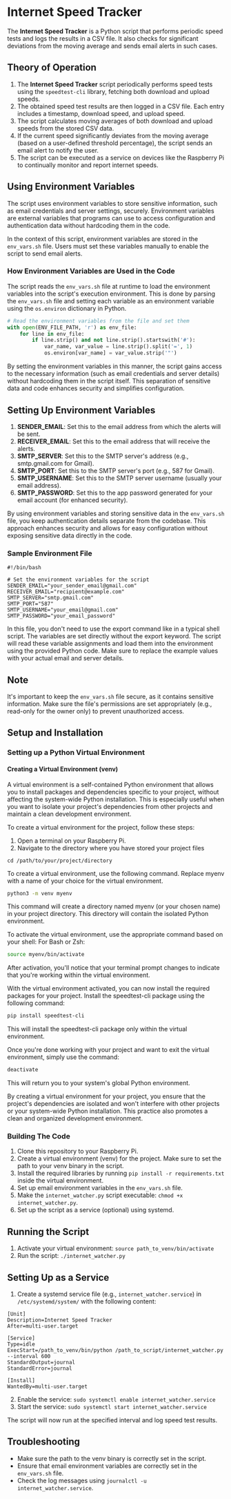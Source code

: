 # Internet Speed Tracker

The **Internet Speed Tracker** is a Python script that performs periodic speed tests and logs the results in a CSV file. It also checks for significant deviations from the moving average and sends email alerts in such cases.

## Theory of Operation

1. The **Internet Speed Tracker** script periodically performs speed tests using the `speedtest-cli` library, fetching both download and upload speeds.
2. The obtained speed test results are then logged in a CSV file. Each entry includes a timestamp, download speed, and upload speed.
3. The script calculates moving averages of both download and upload speeds from the stored CSV data.
4. If the current speed significantly deviates from the moving average (based on a user-defined threshold percentage), the script sends an email alert to notify the user.
5. The script can be executed as a service on devices like the Raspberry Pi to continually monitor and report internet speeds.

## Using Environment Variables

The script uses environment variables to store sensitive information, such as email credentials and server settings, securely. Environment variables are external variables that programs can use to access configuration and authentication data without hardcoding them in the code.

In the context of this script, environment variables are stored in the `env_vars.sh` file. Users must set these variables manually to enable the script to send email alerts.

### How Environment Variables are Used in the Code

The script reads the `env_vars.sh` file at runtime to load the environment variables into the script's execution environment. This is done by parsing the `env_vars.sh` file and setting each variable as an environment variable using the `os.environ` dictionary in Python.

```python
# Read the environment variables from the file and set them
with open(ENV_FILE_PATH, 'r') as env_file:
    for line in env_file:
        if line.strip() and not line.strip().startswith('#'):
            var_name, var_value = line.strip().split('=', 1)
            os.environ[var_name] = var_value.strip('"')
```
By setting the environment variables in this manner, the script gains access to the necessary information (such as email credentials and server details) without hardcoding them in the script itself. This separation of sensitive data and code enhances security and simplifies configuration.
## Setting Up Environment Variables

1. **SENDER_EMAIL**: Set this to the email address from which the alerts will be sent.
2. **RECEIVER_EMAIL**: Set this to the email address that will receive the alerts.
3. **SMTP_SERVER**: Set this to the SMTP server's address (e.g., smtp.gmail.com for Gmail).
4. **SMTP_PORT**: Set this to the SMTP server's port (e.g., 587 for Gmail).
5. **SMTP_USERNAME**: Set this to the SMTP server username (usually your email address).
6. **SMTP_PASSWORD**: Set this to the app password generated for your email account (for enhanced security).

By using environment variables and storing sensitive data in the `env_vars.sh` file, you keep authentication details separate from the codebase. This approach enhances security and allows for easy configuration without exposing sensitive data directly in the code.

### Sample Environment File
```
#!/bin/bash

# Set the environment variables for the script
SENDER_EMAIL="your_sender_email@gmail.com"
RECEIVER_EMAIL="recipient@example.com"
SMTP_SERVER="smtp.gmail.com"
SMTP_PORT="587"
SMTP_USERNAME="your_email@gmail.com"
SMTP_PASSWORD="your_email_password"

```

In this file, you don't need to use the export command like in a typical shell script. The variables are set directly without the export keyword. The script will read these variable assignments and load them into the environment using the provided Python code. Make sure to replace the example values with your actual email and server details.
## Note

It's important to keep the `env_vars.sh` file secure, as it contains sensitive information. Make sure the file's permissions are set appropriately (e.g., read-only for the owner only) to prevent unauthorized access.

## Setup and Installation

### Setting up a Python Virtual Environment 

#### Creating a Virtual Environment (venv)

A virtual environment is a self-contained Python environment that allows you to install packages and dependencies specific to your project, without affecting the system-wide Python installation. This is especially useful when you want to isolate your project's dependencies from other projects and maintain a clean development environment.

To create a virtual environment for the project, follow these steps:
1. Open a terminal on your Raspberry Pi.
2. Navigate to the directory where you have stored your project files
   
`cd /path/to/your/project/directory`

To create a virtual environment, use the following command. Replace myenv with a name of your choice for the virtual environment.

```bash
python3 -m venv myenv
```
This command will create a directory named myenv (or your chosen name) in your project directory. This directory will contain the isolated Python environment.

To activate the virtual environment, use the appropriate command based on your shell:
For Bash or Zsh:

```bash
source myenv/bin/activate
```

After activation, you'll notice that your terminal prompt changes to indicate that you're working within the virtual environment.

With the virtual environment activated, you can now install the required packages for your project. Install the speedtest-cli package using the following command:

```bash
pip install speedtest-cli
```

This will install the speedtest-cli package only within the virtual environment.

Once you're done working with your project and want to exit the virtual environment, simply use the command:

```bash
deactivate
```

This will return you to your system's global Python environment.

By creating a virtual environment for your project, you ensure that the project's dependencies are isolated and won't interfere with other projects or your system-wide Python installation. This practice also promotes a clean and organized development environment.

### Building The Code

1. Clone this repository to your Raspberry Pi.
2. Create a virtual environment (venv) for the project. Make sure to set the path to your venv binary in the script.
3. Install the required libraries by running `pip install -r requirements.txt` inside the virtual environment.
4. Set up email environment variables in the `env_vars.sh` file.
5. Make the `internet_watcher.py` script executable: `chmod +x internet_watcher.py`.
6. Set up the script as a service (optional) using systemd.

## Running the Script

1. Activate your virtual environment: `source path_to_venv/bin/activate`
2. Run the script: `./internet_watcher.py`

## Setting Up as a Service

1. Create a systemd service file (e.g., `internet_watcher.service`) in `/etc/systemd/system/` with the following content:

```
[Unit]
Description=Internet Speed Tracker
After=multi-user.target

[Service]
Type=idle
ExecStart=/path_to_venv/bin/python /path_to_script/internet_watcher.py --interval 600
StandardOutput=journal
StandardError=journal

[Install]
WantedBy=multi-user.target
```

2. Enable the service: `sudo systemctl enable internet_watcher.service`
3. Start the service: `sudo systemctl start internet_watcher.service`

The script will now run at the specified interval and log speed test results.

## Troubleshooting

- Make sure the path to the venv binary is correctly set in the script.
- Ensure that email environment variables are correctly set in the `env_vars.sh` file.
- Check the log messages using `journalctl -u internet_watcher.service`.

